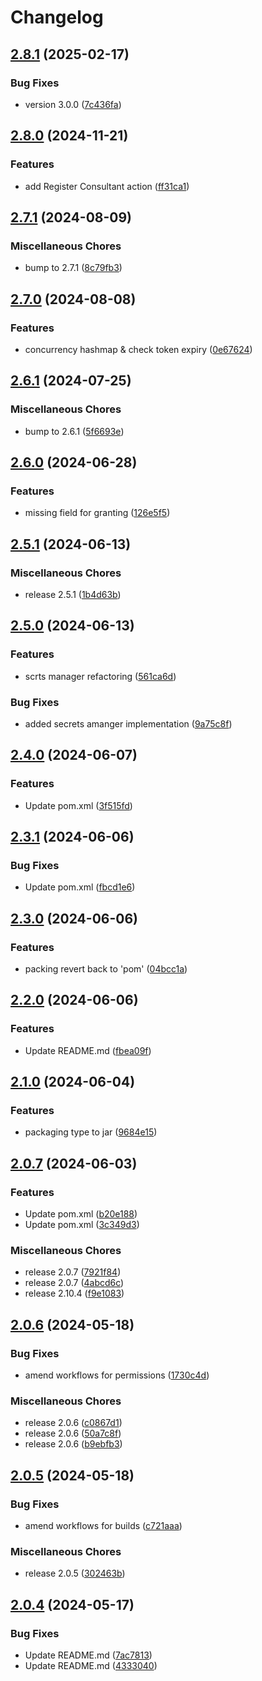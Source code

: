 # Changelog

## [2.8.1](https://github.com/dvsa/vol-api-calls/compare/v2.8.0...v2.8.1) (2025-02-17)


### Bug Fixes

* version 3.0.0 ([7c436fa](https://github.com/dvsa/vol-api-calls/commit/7c436fa534416570a9236b187d62892bbdd96c5d))

## [2.8.0](https://github.com/dvsa/vol-api-calls/compare/v2.7.1...v2.8.0) (2024-11-21)


### Features

* add Register Consultant action ([ff31ca1](https://github.com/dvsa/vol-api-calls/commit/ff31ca1e3822985848f43bf050d7b18872dd1f9c))

## [2.7.1](https://github.com/dvsa/vol-api-calls/compare/v2.7.0...v2.7.1) (2024-08-09)


### Miscellaneous Chores

* bump to 2.7.1 ([8c79fb3](https://github.com/dvsa/vol-api-calls/commit/8c79fb34ee6a5bf04ff19e628c7bf33be68dc657))

## [2.7.0](https://github.com/dvsa/vol-api-calls/compare/v2.6.1...v2.7.0) (2024-08-08)


### Features

* concurrency hashmap & check token expiry ([0e67624](https://github.com/dvsa/vol-api-calls/commit/0e6762416980c22016a05c86022c4ce4a743b450))

## [2.6.1](https://github.com/dvsa/vol-api-calls/compare/v2.6.0...v2.6.1) (2024-07-25)


### Miscellaneous Chores

* bump to 2.6.1 ([5f6693e](https://github.com/dvsa/vol-api-calls/commit/5f6693e7fa2a1a315dc49eb9589c708625243703))

## [2.6.0](https://github.com/dvsa/vol-api-calls/compare/v2.5.1...v2.6.0) (2024-06-28)


### Features

* missing field for granting ([126e5f5](https://github.com/dvsa/vol-api-calls/commit/126e5f55173028a6ca8d43472cd1b9dbc69b73ae))

## [2.5.1](https://github.com/dvsa/vol-api-calls/compare/v2.5.0...v2.5.1) (2024-06-13)


### Miscellaneous Chores

* release 2.5.1 ([1b4d63b](https://github.com/dvsa/vol-api-calls/commit/1b4d63b934af2e5789662b4bcc4f2d996d24719d))

## [2.5.0](https://github.com/dvsa/vol-api-calls/compare/v2.4.0...v2.5.0) (2024-06-13)


### Features

* scrts manager refactoring ([561ca6d](https://github.com/dvsa/vol-api-calls/commit/561ca6d3ce44b86f3ceb438620e3be96f684f33e))


### Bug Fixes

* added secrets amanger implementation ([9a75c8f](https://github.com/dvsa/vol-api-calls/commit/9a75c8fc060b8c60a30b263aaae05406c4dc7943))

## [2.4.0](https://github.com/dvsa/vol-api-calls/compare/v2.3.1...v2.4.0) (2024-06-07)


### Features

* Update pom.xml ([3f515fd](https://github.com/dvsa/vol-api-calls/commit/3f515fd5b8add417f21ae81d6b61d02ffa8d61d6))

## [2.3.1](https://github.com/dvsa/vol-api-calls/compare/v2.3.0...v2.3.1) (2024-06-06)


### Bug Fixes

* Update pom.xml ([fbcd1e6](https://github.com/dvsa/vol-api-calls/commit/fbcd1e67671a5c665322f48f4baf74988d9f297b))

## [2.3.0](https://github.com/dvsa/vol-api-calls/compare/v2.2.0...v2.3.0) (2024-06-06)


### Features

* packing revert back to 'pom' ([04bcc1a](https://github.com/dvsa/vol-api-calls/commit/04bcc1a77ad2caa5d4730d3b90ba8ae83405a37c))

## [2.2.0](https://github.com/dvsa/vol-api-calls/compare/v2.1.0...v2.2.0) (2024-06-06)


### Features

* Update README.md ([fbea09f](https://github.com/dvsa/vol-api-calls/commit/fbea09f8e7798f65a50f33725217617755661b69))

## [2.1.0](https://github.com/dvsa/vol-api-calls/compare/v2.0.7...v2.1.0) (2024-06-04)


### Features

* packaging type to jar ([9684e15](https://github.com/dvsa/vol-api-calls/commit/9684e155d8c75e7bacf36497e8c0b11a5ef9f91a))

## [2.0.7](https://github.com/dvsa/vol-api-calls/compare/v2.0.6...v2.0.7) (2024-06-03)


### Features

* Update pom.xml ([b20e188](https://github.com/dvsa/vol-api-calls/commit/b20e188f7f127e5399b880639d39d332197de664))
* Update pom.xml ([3c349d3](https://github.com/dvsa/vol-api-calls/commit/3c349d39ac5e011f231a68de30796c85d87f984d))


### Miscellaneous Chores

* release 2.0.7 ([7921f84](https://github.com/dvsa/vol-api-calls/commit/7921f84ba3171ebeeea1b4dcbd51c6345735611c))
* release 2.0.7 ([4abcd6c](https://github.com/dvsa/vol-api-calls/commit/4abcd6ccba435e5126d8ac66294b0c365a55af1e))
* release 2.10.4 ([f9e1083](https://github.com/dvsa/vol-api-calls/commit/f9e10832864240916b78271e63ad427812fc7015))

## [2.0.6](https://github.com/dvsa/vol-api-calls/compare/v2.0.5...v2.0.6) (2024-05-18)


### Bug Fixes

* amend workflows for permissions ([1730c4d](https://github.com/dvsa/vol-api-calls/commit/1730c4db0b4ec560cbae0a1504367ea006e76748))


### Miscellaneous Chores

* release 2.0.6 ([c0867d1](https://github.com/dvsa/vol-api-calls/commit/c0867d1141c1843cb812a15c940c55db85966471))
* release 2.0.6 ([50a7c8f](https://github.com/dvsa/vol-api-calls/commit/50a7c8fa00a1e4f123c5bbbd17246823fa8002cb))
* release 2.0.6 ([b9ebfb3](https://github.com/dvsa/vol-api-calls/commit/b9ebfb388d82d9dfe11b0dd9087cac9fc5df446f))

## [2.0.5](https://github.com/dvsa/vol-api-calls/compare/v2.0.4...v2.0.5) (2024-05-18)


### Bug Fixes

* amend workflows for builds ([c721aaa](https://github.com/dvsa/vol-api-calls/commit/c721aaa70e4da93ef466721fc50b1e277c7a6c72))


### Miscellaneous Chores

* release 2.0.5 ([302463b](https://github.com/dvsa/vol-api-calls/commit/302463be7ff9cc444e31d810462c4a7812276c5d))

## [2.0.4](https://github.com/dvsa/vol-api-calls/compare/2.0.3...v2.0.4) (2024-05-17)


### Bug Fixes

* Update README.md ([7ac7813](https://github.com/dvsa/vol-api-calls/commit/7ac7813e1fc87e215030ddbefd763fae894a02a7))
* Update README.md ([4333040](https://github.com/dvsa/vol-api-calls/commit/4333040a86f5564bd1c22aa800e292996693a85f))
